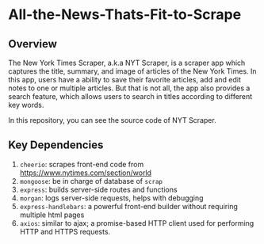 # All-the-News-Thats-Fit-to-Scrape
## Overview
The New York Times Scraper, a.k.a NYT Scraper, is a scraper app which captures the title, summary, and image of articles of the New York Times. In this app, users have a ability to save their favorite articles, add and edit notes to one or multiple articles. But that is not all, the app also provides a search feature, which allows users to search in titles according to different key words.

In this repository, you can see the source code of NYT Scraper.

## Key Dependencies
1. `cheerio`: scrapes front-end code from https://www.nytimes.com/section/world  
2. `mongoose`: be in charge of database of `scrap`  
3. `express`: builds server-side routes and functions  
4. `morgan`: logs server-side requests, helps with debugging  
5. `express-handlebars`: a powerful front-end builder without requiring multiple html pages  
6. `axios`: similar to ajax; a promise-based HTTP client used for performing HTTP and HTTPS requests.
